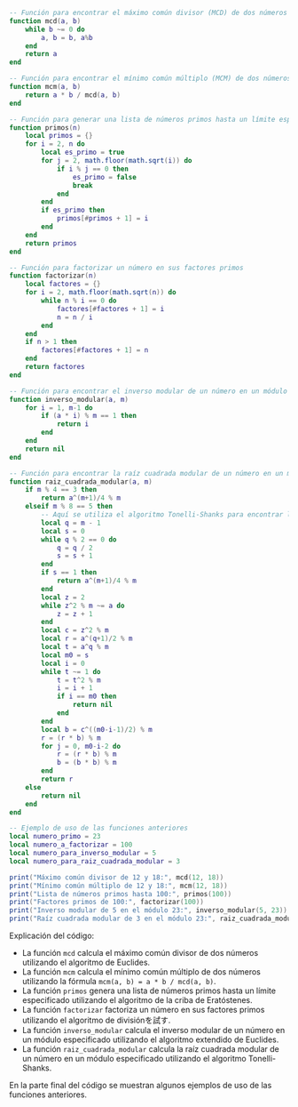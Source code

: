 ```lua
-- Función para encontrar el máximo común divisor (MCD) de dos números
function mcd(a, b)
    while b ~= 0 do
        a, b = b, a%b
    end
    return a
end

-- Función para encontrar el mínimo común múltiplo (MCM) de dos números
function mcm(a, b)
    return a * b / mcd(a, b)
end

-- Función para generar una lista de números primos hasta un límite especificado
function primos(n)
    local primos = {}
    for i = 2, n do
        local es_primo = true
        for j = 2, math.floor(math.sqrt(i)) do
            if i % j == 0 then
                es_primo = false
                break
            end
        end
        if es_primo then
            primos[#primos + 1] = i
        end
    end
    return primos
end

-- Función para factorizar un número en sus factores primos
function factorizar(n)
    local factores = {}
    for i = 2, math.floor(math.sqrt(n)) do
        while n % i == 0 do
            factores[#factores + 1] = i
            n = n / i
        end
    end
    if n > 1 then
        factores[#factores + 1] = n
    end
    return factores
end

-- Función para encontrar el inverso modular de un número en un módulo especificado
function inverso_modular(a, m)
    for i = 1, m-1 do
        if (a * i) % m == 1 then
            return i
        end
    end
    return nil
end

-- Función para encontrar la raíz cuadrada modular de un número en un módulo especificado
function raiz_cuadrada_modular(a, m)
    if m % 4 == 3 then
        return a^(m+1)/4 % m
    elseif m % 8 == 5 then
        -- Aquí se utiliza el algoritmo Tonelli-Shanks para encontrar la raíz cuadrada modular
        local q = m - 1
        local s = 0
        while q % 2 == 0 do
            q = q / 2
            s = s + 1
        end
        if s == 1 then
            return a^(m+1)/4 % m
        end
        local z = 2
        while z^2 % m ~= a do
            z = z + 1
        end
        local c = z^2 % m
        local r = a^(q+1)/2 % m
        local t = a^q % m
        local m0 = s
        local i = 0
        while t ~= 1 do
            t = t^2 % m
            i = i + 1
            if i == m0 then
                return nil
            end
        end
        local b = c^((m0-i-1)/2) % m
        r = (r * b) % m
        for j = 0, m0-i-2 do
            r = (r * b) % m
            b = (b * b) % m
        end
        return r
    else
        return nil
    end
end

-- Ejemplo de uso de las funciones anteriores
local numero_primo = 23
local numero_a_factorizar = 100
local numero_para_inverso_modular = 5
local numero_para_raiz_cuadrada_modular = 3

print("Máximo común divisor de 12 y 18:", mcd(12, 18))
print("Mínimo común múltiplo de 12 y 18:", mcm(12, 18))
print("Lista de números primos hasta 100:", primos(100))
print("Factores primos de 100:", factorizar(100))
print("Inverso modular de 5 en el módulo 23:", inverso_modular(5, 23))
print("Raíz cuadrada modular de 3 en el módulo 23:", raiz_cuadrada_modular(3, 23))
```

Explicación del código:

* La función `mcd` calcula el máximo común divisor de dos números utilizando el algoritmo de Euclides.
* La función `mcm` calcula el mínimo común múltiplo de dos números utilizando la fórmula `mcm(a, b) = a * b / mcd(a, b)`.
* La función `primos` genera una lista de números primos hasta un límite especificado utilizando el algoritmo de la criba de Eratóstenes.
* La función `factorizar` factoriza un número en sus factores primos utilizando el algoritmo de divisiónを試す.
* La función `inverso_modular` calcula el inverso modular de un número en un módulo especificado utilizando el algoritmo extendido de Euclides.
* La función `raiz_cuadrada_modular` calcula la raíz cuadrada modular de un número en un módulo especificado utilizando el algoritmo Tonelli-Shanks.

En la parte final del código se muestran algunos ejemplos de uso de las funciones anteriores.